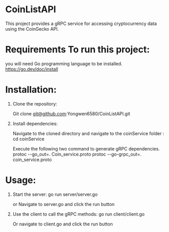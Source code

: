 # CoinListAPI

This project provides a gRPC service for accessing cryptocurrency data using the CoinGecko API. 

# Requirements To run this project: 

you will need Go programming language to be installed. https://go.dev/doc/install

# Installation:

1) Clone the repository: 

   Git clone git@github.com:Yongwen6580/CoinListAPI.git

2) Install dependencies:

   Navigate to the cloned directory and navigate to the coinService folder : cd coinService

    Execute the following two command to generate gRPC dependencies.
    protoc --go_out=. Coin_service.proto
    protoc --go-grpc_out=. coin_service.proto 

# Usage:

1) Start the server: go run server/server.go 

      or Navigate to server.go and click the run button

2) Use the client to call the gRPC methods: go run client/client.go 

      Or navigate to client.go and click the run button
 







